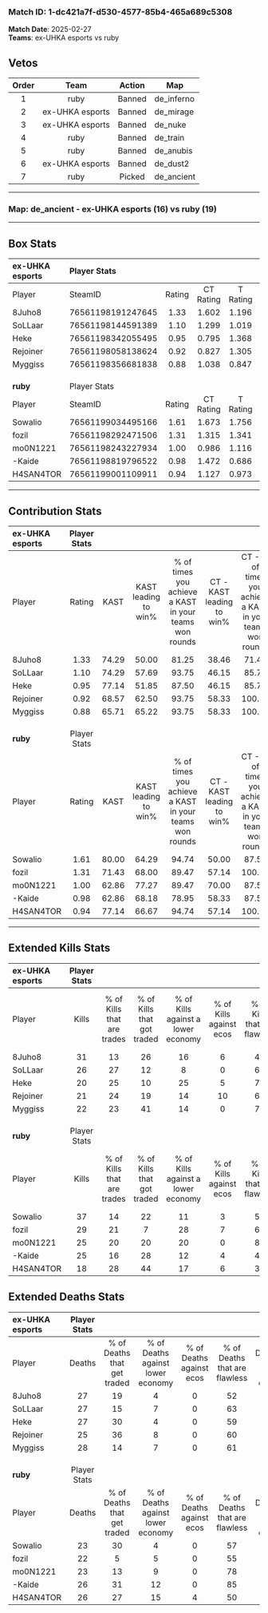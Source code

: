### Match ID: 1-dc421a7f-d530-4577-85b4-465a689c5308  
**Match Date**: 2025-02-27  
**Teams**: ex-UHKA esports vs ruby  

## Vetos  

| Order | Team | Action | Map |
| :---: | :--: | :----: | --- |
| 1 | ruby | Banned | de_inferno |
| 2 | ex-UHKA esports | Banned | de_mirage |
| 3 | ex-UHKA esports | Banned | de_nuke |
| 4 | ruby | Banned | de_train |
| 5 | ruby | Banned | de_anubis |
| 6 | ex-UHKA esports | Banned | de_dust2 |
| 7 | ruby | Picked | de_ancient |

---  

### **Map**: de_ancient - ex-UHKA esports (16) vs ruby (19)  
---  

## Box Stats  

| **ex-UHKA esports** | Player Stats      |        |           |          |       |       |       |         |        |      |     |
| :- | :- | :-: | :-: | :-: | :-: | :-: | :-: | :-: | :-: | :-: | :-: |
| Player              | SteamID           | Rating | CT Rating | T Rating | KAST  |  ADR  | Kills | Assists | Deaths | K/D  | HS% |
| 8Juho8              | 76561198191247645 |  1.33  |   1.602   |  1.196   | 74.29 | 106.1 |  31   |   10    |   27   | 1.15 | 64  |
| SoLLaar             | 76561198144591389 |  1.10  |   1.299   |  1.019   | 74.29 | 81.9  |  26   |    2    |   27   | 0.96 | 50  |
| Heke                | 76561198342055495 |  0.95  |   0.795   |  1.368   | 77.14 | 66.2  |  20   |   11    |   27   | 0.74 | 65  |
| Rejoiner            | 76561198058138624 |  0.92  |   0.827   |  1.305   | 68.57 | 64.6  |  21   |    5    |   25   | 0.84 | 61  |
| Myggiss             | 76561198356681838 |  0.88  |   1.038   |  0.847   | 65.71 | 63.5  |  22   |    8    |   28   | 0.79 | 50  |
|                     |                   |        |           |          |       |       |       |         |        |      |     |
|                     |                   |        |           |          |       |       |       |         |        |      |     |
|                     |                   |        |           |          |       |       |       |         |        |      |     |
| **ruby**            | Player Stats      |        |           |          |       |       |       |         |        |      |     |
| Player              | SteamID           | Rating | CT Rating | T Rating | KAST  |  ADR  | Kills | Assists | Deaths | K/D  | HS% |
| Sowalio             | 76561199034495166 |  1.61  |   1.673   |  1.756   | 80.00 | 116.5 |  37   |    9    |   23   | 1.61 | 59  |
| fozil               | 76561198292471506 |  1.31  |   1.315   |  1.341   | 71.43 | 97.7  |  29   |   10    |   22   | 1.32 | 65  |
| mo0N1221            | 76561198243227934 |  1.00  |   0.986   |  1.116   | 62.86 | 65.6  |  25   |    1    |   23   | 1.09 | 28  |
| -Kaide              | 76561198819796522 |  0.98  |   1.472   |  0.686   | 62.86 | 67.6  |  25   |    6    |   26   | 0.96 | 56  |
| H4SAN4TOR           | 76561199001109911 |  0.94  |   1.127   |  0.973   | 77.14 | 68.5  |  18   |   15    |   26   | 0.69 | 55  |
---  

## Contribution Stats  

| **ex-UHKA esports** | Player Stats |       |                      |                                                        |                           |                                                             |                          |                                                            |
| :- | :-: | :-: | :-: | :-: | :-: | :-: | :-: | :-: |
| Player              |    Rating    | KAST  | KAST leading to win% | % of times you achieve a KAST in your teams won rounds | CT - KAST leading to win% | CT - % of times you achieve a KAST in your teams won rounds | T - KAST leading to win% | T - % of times you achieve a KAST in your teams won rounds |
| 8Juho8              |     1.33     | 74.29 |        50.00         |                         81.25                          |           38.46           |                            71.43                            |          61.54           |                           88.89                            |
| SoLLaar             |     1.10     | 74.29 |        57.69         |                         93.75                          |           46.15           |                            85.71                            |          69.23           |                           100.00                           |
| Heke                |     0.95     | 77.14 |        51.85         |                         87.50                          |           46.15           |                            85.71                            |          57.14           |                           88.89                            |
| Rejoiner            |     0.92     | 68.57 |        62.50         |                         93.75                          |           58.33           |                           100.00                            |          66.67           |                           88.89                            |
| Myggiss             |     0.88     | 65.71 |        65.22         |                         93.75                          |           58.33           |                           100.00                            |          72.73           |                           88.89                            |
|                     |              |       |                      |                                                        |                           |                                                             |                          |                                                            |
|                     |              |       |                      |                                                        |                           |                                                             |                          |                                                            |
|                     |              |       |                      |                                                        |                           |                                                             |                          |                                                            |
| **ruby**            | Player Stats |       |                      |                                                        |                           |                                                             |                          |                                                            |
| Player              |    Rating    | KAST  | KAST leading to win% | % of times you achieve a KAST in your teams won rounds | CT - KAST leading to win% | CT - % of times you achieve a KAST in your teams won rounds | T - KAST leading to win% | T - % of times you achieve a KAST in your teams won rounds |
| Sowalio             |     1.61     | 80.00 |        64.29         |                         94.74                          |           50.00           |                            87.50                            |          78.57           |                           100.00                           |
| fozil               |     1.31     | 71.43 |        68.00         |                         89.47                          |           57.14           |                           100.00                            |          81.82           |                           81.82                            |
| mo0N1221            |     1.00     | 62.86 |        77.27         |                         89.47                          |           70.00           |                            87.50                            |          83.33           |                           90.91                            |
| -Kaide              |     0.98     | 62.86 |        68.18         |                         78.95                          |           58.33           |                            87.50                            |          80.00           |                           72.73                            |
| H4SAN4TOR           |     0.94     | 77.14 |        66.67         |                         94.74                          |           57.14           |                           100.00                            |          76.92           |                           90.91                            |
---  

## Extended Kills Stats  

| **ex-UHKA esports** | Player Stats |                            |                            |                                    |                         |                              |                                 |                                       |                    |           |
| :- | :-: | :-: | :-: | :-: | :-: | :-: | :-: | :-: | :-: | :-: |
| Player              |    Kills     | % of Kills that are trades | % of Kills that got traded | % of Kills against a lower economy | % of Kills against ecos | % of Kills that are flawless | % of Kills that are close duels | % of Kills that are assisted by flash | Pistol Round Kills | AWP Kills |
| 8Juho8              |      31      |             13             |             26             |                 16                 |            6            |              48              |               13                |                   6                   |         2          |     0     |
| SoLLaar             |      26      |             27             |             12             |                 8                  |            0            |              62              |                4                |                   0                   |         1          |     0     |
| Heke                |      20      |             25             |             10             |                 25                 |            5            |              75              |                5                |                   5                   |         1          |     7     |
| Rejoiner            |      21      |             24             |             19             |                 14                 |           10            |              67              |                0                |                   0                   |         1          |     0     |
| Myggiss             |      22      |             23             |             41             |                 14                 |            0            |              73              |                5                |                   9                   |         1          |     0     |
|                     |              |                            |                            |                                    |                         |                              |                                 |                                       |                    |           |
|                     |              |                            |                            |                                    |                         |                              |                                 |                                       |                    |           |
|                     |              |                            |                            |                                    |                         |                              |                                 |                                       |                    |           |
| **ruby**            | Player Stats |                            |                            |                                    |                         |                              |                                 |                                       |                    |           |
| Player              |    Kills     | % of Kills that are trades | % of Kills that got traded | % of Kills against a lower economy | % of Kills against ecos | % of Kills that are flawless | % of Kills that are close duels | % of Kills that are assisted by flash | Pistol Round Kills | AWP Kills |
| Sowalio             |      37      |             14             |             22             |                 11                 |            3            |              59              |                3                |                   3                   |         4          |     0     |
| fozil               |      29      |             21             |             7              |                 28                 |            7            |              66              |               10                |                  10                   |         2          |     1     |
| mo0N1221            |      25      |             20             |             20             |                 20                 |            0            |              80              |                4                |                   4                   |         2          |    10     |
| -Kaide              |      25      |             16             |             28             |                 12                 |            4            |              48              |               16                |                   0                   |         1          |     0     |
| H4SAN4TOR           |      18      |             28             |             44             |                 17                 |            6            |              33              |                6                |                   6                   |         1          |     0     |
## Extended Deaths Stats  

| **ex-UHKA esports** | Player Stats |                             |                                   |                          |                               |                            |                           |               |
| :- | :-: | :-: | :-: | :-: | :-: | :-: | :-: | :-: |
| Player              |    Deaths    | % of Deaths that get traded | % of Deaths against lower economy | % of Deaths against ecos | % of Deaths that are flawless | % of Deaths that are close | % of Deaths while blinded | Deaths to AWP |
| 8Juho8              |      27      |             19              |                 4                 |            0             |              52               |             7              |             7             |       1       |
| SoLLaar             |      27      |             15              |                 7                 |            0             |              63               |             7              |             7             |       1       |
| Heke                |      27      |             30              |                 4                 |            0             |              59               |             11             |             4             |       2       |
| Rejoiner            |      25      |             36              |                 8                 |            0             |              60               |             0              |             0             |       3       |
| Myggiss             |      28      |             14              |                 7                 |            0             |              61               |             11             |             4             |       4       |
|                     |              |                             |                                   |                          |                               |                            |                           |               |
|                     |              |                             |                                   |                          |                               |                            |                           |               |
|                     |              |                             |                                   |                          |                               |                            |                           |               |
| **ruby**            | Player Stats |                             |                                   |                          |                               |                            |                           |               |
| Player              |    Deaths    | % of Deaths that get traded | % of Deaths against lower economy | % of Deaths against ecos | % of Deaths that are flawless | % of Deaths that are close | % of Deaths while blinded | Deaths to AWP |
| Sowalio             |      23      |             30              |                 4                 |            0             |              57               |             9              |            17             |       1       |
| fozil               |      22      |              5              |                 5                 |            0             |              55               |             5              |             0             |       3       |
| mo0N1221            |      23      |             13              |                 9                 |            0             |              78               |             4              |             0             |       1       |
| -Kaide              |      26      |             31              |                12                 |            0             |              85               |             4              |             0             |       2       |
| H4SAN4TOR           |      26      |             27              |                15                 |            4             |              50               |             8              |             4             |       0       |
